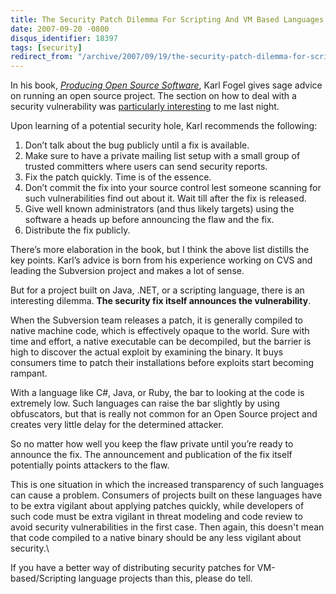 ```yaml
---
title: The Security Patch Dilemma For Scripting And VM Based Languages
date: 2007-09-20 -0800
disqus_identifier: 18397
tags: [security]
redirect_from: "/archive/2007/09/19/the-security-patch-dilemma-for-scripting-and-vm-based-languages.aspx/"
---
```


In his book, *[Producing Open Source
Software](http://producingoss.com/ "Producing Open source Software - How to run a successful free software project")*,
Karl Fogel gives sage advice on running an open source project. The
section on how to deal with a security vulnerability was [particularly
interesting](https://haacked.com/archive/2007/09/20/urgent-subtext-security-patch.aspx "Subtext Security Patch")
to me last night.

Upon learning of a potential security hole, Karl recommends the
following:

1.  Don’t talk about the bug publicly until a fix is available.
2.  Make sure to have a private mailing list setup with a small group of
    trusted committers where users can send security reports.
3.  Fix the patch quickly. Time is of the essence.
4.  Don’t commit the fix into your source control lest someone scanning
    for such vulnerabilities find out about it. Wait till after the fix
    is released.
5.  Give well known administrators (and thus likely targets) using the
    software a heads up before announcing the flaw and the fix.
6.  Distribute the fix publicly.

There’s more elaboration in the book, but I think the above list
distills the key points. Karl’s advice is born from his experience
working on CVS and leading the Subversion project and makes a lot of
sense.

But for a project built on Java, .NET, or a scripting language, there is
an interesting dilemma. **The security fix itself announces the
vulnerability**.

When the Subversion team releases a patch, it is generally compiled to
native machine code, which is effectively opaque to the world. Sure with
time and effort, a native executable can be decompiled, but the barrier
is high to discover the actual exploit by examining the binary. It buys
consumers time to patch their installations before exploits start
becoming rampant.

With a language like C\#, Java, or Ruby, the bar to looking at the code
is extremely low. Such languages can raise the bar slightly by using
obfuscators, but that is really not common for an Open Source project
and creates very little delay for the determined attacker.

So no matter how well you keep the flaw private until you’re ready to
announce the fix. The announcement and publication of the fix itself
potentially points attackers to the flaw.

This is one situation in which the increased transparency of such
languages can cause a problem. Consumers of projects built on these
languages have to be extra vigilant about applying patches quickly,
while developers of such code must be extra vigilant in threat modeling
and code review to avoid security vulnerabilities in the first case.
Then again, this doesn't mean that code compiled to a native binary
should be any less vigilant about security.\

If you have a better way of distributing security patches for
VM-based/Scripting language projects than this, please do tell.


